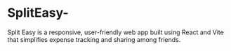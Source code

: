 # SplitEasy-
Split Easy is a responsive, user-friendly web app built using React and Vite that simplifies expense tracking and sharing among friends.
